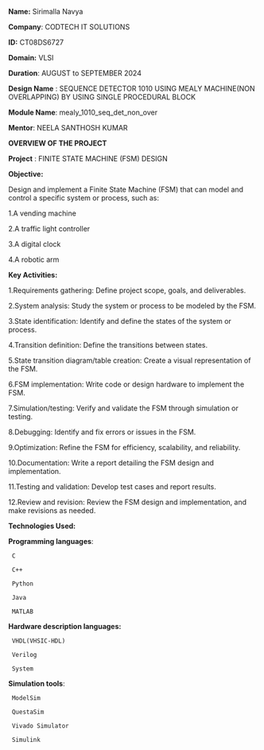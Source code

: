 **Name:** Sirimalla Navya

**Company**: CODTECH IT SOLUTIONS

**ID:** CT08DS6727

**Domain:** VLSI

**Duration**: AUGUST to SEPTEMBER 2024

**Design Name** : SEQUENCE DETECTOR 1010 USING MEALY MACHINE(NON OVERLAPPING) BY USING SINGLE PROCEDURAL BLOCK

**Module Name**: mealy_1010_seq_det_non_over

**Mentor**: NEELA SANTHOSH KUMAR

**OVERVIEW OF THE PROJECT**

**Project** : FINITE STATE MACHINE (FSM) DESIGN

**Objective:**

Design and implement a Finite State Machine (FSM) that can model and control a specific system or process, such as:

1.A vending machine

2.A traffic light controller

3.A digital clock

4.A robotic arm

**Key Activities:**

1.Requirements gathering: Define project scope, goals, and deliverables.

2.System analysis: Study the system or process to be modeled by the FSM.

3.State identification: Identify and define the states of the system or process.

4.Transition definition: Define the transitions between states.

5.State transition diagram/table creation: Create a visual representation of the FSM.

6.FSM implementation: Write code or design hardware to implement the FSM.

7.Simulation/testing: Verify and validate the FSM through simulation or testing.

8.Debugging: Identify and fix errors or issues in the FSM.

9.Optimization: Refine the FSM for efficiency, scalability, and reliability.

10.Documentation: Write a report detailing the FSM design and implementation.

11.Testing and validation: Develop test cases and report results.

12.Review and revision: Review the FSM design and implementation, and make revisions as needed.

**Technologies Used:**

**Programming languages**:

     C
   
     C++

     Python
   
     Java
   
     MATLAB
   
**Hardware description languages:**

     VHDL(VHSIC-HDL)
     
     Verilog
     
     System
     
**Simulation tools**:

     ModelSim
   
     QuestaSim
   
     Vivado Simulator
   
     Simulink
